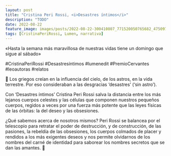 ```yaml
---
layout: post
title: "Cristina Peri Rossi, <i>Desastres íntimos</i>"
description: "TODO"
date: 2022-08-22
feature_image: images/posts/2022-08-22-300410807_771520050765682_4750970405995884742_n_18218319427159990.webp
tags: [CristinaPeriRossi, Lumen, narrativa]
---
```


«Hasta la semana más maravillosa de nuestras vidas tiene un domingo que sigue al sábado»
<!--more-->

#CristinaPeriRossi #Desastresíntimos #lumenedit
 #PremioCervantes #leoautoras #relatos

💫 Los griegos creían en la influencia del cielo, de los astros, en la vida terrestre. Por eso consideraban a las desgracias ‘desastres’ (‘sin astro’). 

Con ‘Desastres íntimos’ Cristina Peri Rossi salva la distancia entre los más lejanos cuerpos celestes y las células que componen nuestros pequeños cuerpos, regidos a veces por una fuerza más potente que las leyes físicas de las órbitas: la del deseo y las obsesiones. 

¿Qué sabemos acerca de nosotros mismos? Peri Rossi se balancea por el telescopio para retratar el poder de destrucción, y de construcción, de las pasiones, la rebeldía de las obsesiones, los cuerpos colmados de placer y rendidos a los más exigentes deseos y nos permite olvidarnos de los nombres del carné de identidad para saborear los nombres secretos que se dan las amantes. 💫
